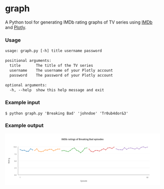 # graph
A Python tool for generating IMDb rating graphs of TV series using [IMDb](http://www.imdb.com) and [Plotly](https://plot.ly).

### Usage
```
usage: graph.py [-h] title username password

positional arguments:
  title       The title of the TV series
  username    The username of your Plotly account
  password    The password of your Plotly account

optional arguments:
  -h, --help  show this help message and exit
```

### Example input
```
$ python graph.py 'Breaking Bad' 'johndoe' 'Tr0ub4dor&3'
```

### Example output
![Graph](graph.png)
